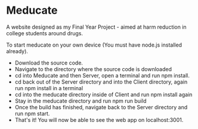 # Meducate
A website designed as my Final Year Project - aimed at harm reduction in college students around drugs.

To start meducate on your own device (You must have node.js installed already).

  - Download the source code.
  - Navigate to the directory where the source code is downloaded
  - cd into Meducate and then Server, open a terminal and run npm install.
  - cd back out of the Server directory and into the Client directory, again run npm install in a terminal
  - cd into the meducate directory inside of Client and run npm install again
  - Stay in the meducate directory and run npm run build
  - Once the build has finished, navigate back to the Server directory and run npm start.
  - That's it! You will now be able to see the web app on localhost:3001.
